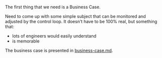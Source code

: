 The first thing that we need is a Business Case. 

Need to come up with some simple subject that can be monitored and adjusted by the control loop. It doesn't have to be 100% real, but something that:

- lots of engineers would easily understand
- is memorable 

The business case is presented in [business-case.md](business-case.md).

